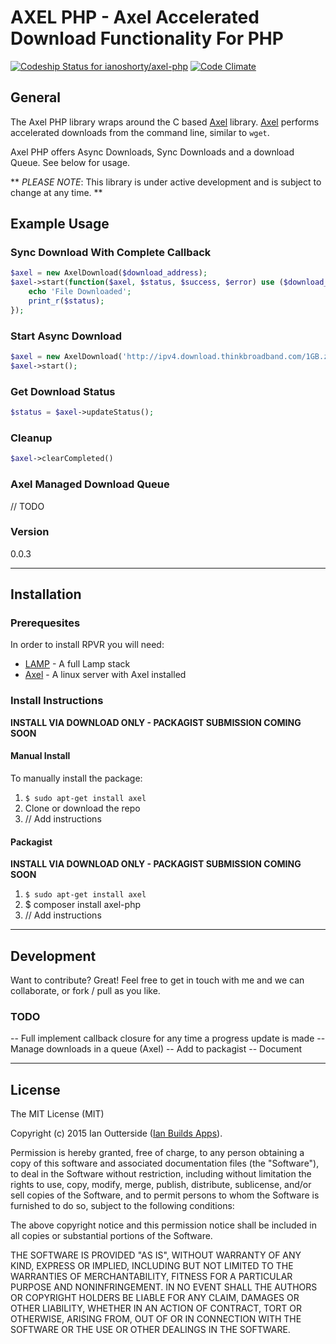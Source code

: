 # AXEL PHP - Axel Accelerated Download Functionality For PHP

[![Codeship Status for ianoshorty/axel-php](https://codeship.com/projects/a0f58ef0-e7b1-0132-651b-4e340869c11f/status?branch=master)](https://codeship.com/projects/82613)
[![Code Climate](https://codeclimate.com/github/ianoshorty/axel-php/badges/gpa.svg)](https://codeclimate.com/github/ianoshorty/axel-php)

## General

The Axel PHP library wraps around the C based [Axel] library. [Axel] performs accelerated downloads from the command line, similar to `wget`.

Axel PHP offers Async Downloads, Sync Downloads and a download Queue. See below for usage.

** _PLEASE NOTE_: This library is under active development and is subject to change at any time. **

## Example Usage

### Sync Download With Complete Callback

```php
$axel = new AxelDownload($download_address);
$axel->start(function($axel, $status, $success, $error) use ($download_address) {
    echo 'File Downloaded';
    print_r($status);
});
```

### Start Async Download

```php
$axel = new AxelDownload('http://ipv4.download.thinkbroadband.com/1GB.zip', 'test.zip', '~/', null, true);
$axel->start();
```

### Get Download Status

```php
$status = $axel->updateStatus();
```

### Cleanup

```php
$axel->clearCompleted()
```

### Axel Managed Download Queue
// TODO

### Version
0.0.3

---

## Installation

### Prerequesites

In order to install RPVR you will need:

 - [LAMP] - A full Lamp stack
 - [Axel] - A linux server with Axel installed

### Install Instructions

**INSTALL VIA DOWNLOAD ONLY - PACKAGIST SUBMISSION COMING SOON**

#### Manual Install
To manually install the package:

  1. `$ sudo apt-get install axel`
  2. Clone or download the repo
  3. // Add instructions

#### Packagist
**INSTALL VIA DOWNLOAD ONLY - PACKAGIST SUBMISSION COMING SOON**

  1. `$ sudo apt-get install axel`
  2. $ composer install axel-php
  3. // Add instructions

---
## Development

Want to contribute? Great! Feel free to get in touch with me and we can collaborate, or fork / pull as you like.

### TODO

-- Full implement callback closure for any time a progress update is made
-- Manage downloads in a queue (Axel)
-- Add to packagist
-- Document

---
## License
The MIT License (MIT)

Copyright (c) 2015 Ian Outterside ([Ian Builds Apps]).

Permission is hereby granted, free of charge, to any person obtaining a copy
of this software and associated documentation files (the "Software"), to deal
in the Software without restriction, including without limitation the rights
to use, copy, modify, merge, publish, distribute, sublicense, and/or sell
copies of the Software, and to permit persons to whom the Software is
furnished to do so, subject to the following conditions:

The above copyright notice and this permission notice shall be included in
all copies or substantial portions of the Software.

THE SOFTWARE IS PROVIDED "AS IS", WITHOUT WARRANTY OF ANY KIND, EXPRESS OR
IMPLIED, INCLUDING BUT NOT LIMITED TO THE WARRANTIES OF MERCHANTABILITY,
FITNESS FOR A PARTICULAR PURPOSE AND NONINFRINGEMENT. IN NO EVENT SHALL THE
AUTHORS OR COPYRIGHT HOLDERS BE LIABLE FOR ANY CLAIM, DAMAGES OR OTHER
LIABILITY, WHETHER IN AN ACTION OF CONTRACT, TORT OR OTHERWISE, ARISING FROM,
OUT OF OR IN CONNECTION WITH THE SOFTWARE OR THE USE OR OTHER DEALINGS IN
THE SOFTWARE.

[LAMP]:http://laravel.com/docs/5.0/homestead
[Axel]:http://axel.alioth.debian.org
[Ian Builds Apps]:http://www.ianbuildsapps.com